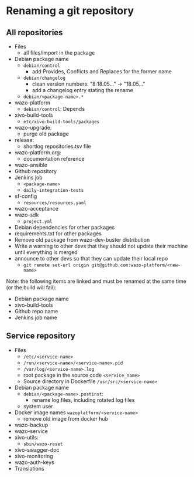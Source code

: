 # Renaming a git repository

## All repositories

* Files
  * all files/import in the package
* Debian package name
  * `debian/control`
    * add Provides, Conflicts and Replaces for the former name
  * `debian/changelog`
    * clean version numbers: "8:18.05..." -> "18.05..."
    * add a changelog entry stating the rename
  * `debian/<package-name>.*`
* wazo-platform
  * `debian/control`: Depends
* xivo-build-tools
  * `etc/xivo-build-tools/packages`
* wazo-upgrade:
  * purge old package
* release:
  * shortlog repositories.tsv file
* wazo-platform.org:
  * documentation reference
* wazo-ansible
* Github repository
* Jenkins job
   * `<package-name>`
   * `daily-integration-tests`
* sf-config
  * `resources/resources.yaml`
* wazo-acceptance
* wazo-sdk
  * `project.yml`
* Debian dependencies for other packages
* requirements.txt for other packages
* Remove old package from wazo-dev-buster distribution
* Write a warning to other devs that they should not update their machine until
  everything is merged
* announce to other devs so that they can update their local repo
  * `git remote set-url origin git@github.com:wazo-platform/<new-name>`

Note: the following items are linked and must be renamed at the same time (or the build will fail):
* Debian package name
* xivo-build-tools
* Github repo name
* Jenkins job name

## Service repository

* Files
  * `/etc/<service-name>`
  * `/run/<service-name>/<service-name>.pid`
  * `/var/log/<service-name>.log`
  * root package in the source code `<service_name>`
  * Source directory in Dockerfile `/usr/src/<service-name>`
* Debian package name
  * `debian/<package-name>.postinst`:
    * rename log files, including rotated log files
  * system user
* Docker image names `wazoplatform/<service-name>`
  * remove old image from docker hub
* wazo-backup
* wazo-service
* xivo-utils:
  * `sbin/wazo-reset`
* xivo-swagger-doc
* xivo-monitoring
* wazo-auth-keys
* Translations
